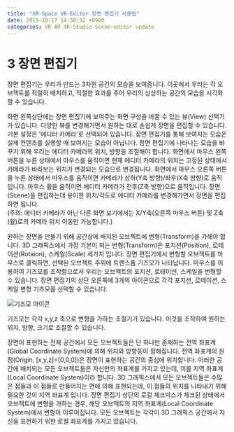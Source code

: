 ```yaml
---
title: "XR-Space VR-Editor 장면 편집기 사용법"
date: 2019-10-17 14:50:32 +0900
categories: VR AR XR-Studio Scene-editor update
---
```


# 3 장면 편집기 

장면 편집기는 우리가 만드는 3차원 공간의 모습을 보여줍니다. 
이곳에서 우리는 각 오브젝트를 적절히 배치하고, 적절한 효과를 주어 우리의 상상하는 공간의 모습을 시각화할 수 있습니다.

화면 왼쪽상단에는 장면 편집기에 보여주는 화면 구성을 바꿀 수 있는 뷰(View) 선택기가 있습니다.
다양한 뷰를 변경해가면서 원하는 대로 손쉽게 장면을 편집할 수 있습니다.
기본 설정은 '에디터 카메라'로 선택되어 있습니다. 장면 편집기를 통해 보여지는 모습은 실제 컨텐츠를 실행할 때 보여지는 모습이 아닙니다.
장면 편집기에 나타나는 모습을 바꾸기 위해 우리는 에디터 카메라의 위치, 방향을 조절해야 합니다.
화면에서 마우스 왼쪽 버튼을 누른 상태에서 마우스를 움직이면 현재 에디터 카메라의 위치는 고정된 상태에서 카메라가 바라보는 위치가 변경되는 모습으로 변경됩니다.
화면에서 마우스 오른쪽 버튼을 누른 상태에서 마우스를 움직이면 카메라가 상하(Y축 방향)/좌우(X축 방향)로 움직입니다.
마우스 휠을 움직이면 에디터 카메라가 전후(Z축 방향)으로 움직입니다. 
장면(Scene)을 편집하는데 용이한 위치/각도로 에디터 카메라를 변경해가면서 장면을 편집하면 됩니다.  
(주의: 에디터 카메라가 아닌 다른 화면 보기에서는 X/Y축(오른쪽 마우스 버튼) 및 Z축(휠)로의 카메라 위치 이동만 가능합니다.)

원하는 장면을 만들기 위해 공간상에 배치된 오브젝트에 변형(Transform)을 가해야 합니다.
3D 그래픽스에서 가장 기본이 되는 변형(Transform)은 포지션(Position), 로테이션(Rotaion), 스케일(Scale) 세가지 입니다.
장면 편집기에서 변형할 오브젝트를 마우스로 클릭하면, 선택된 오브젝트 주위에 트랜스폼 기즈모가 나타납니다. 
마우스를 이용하여 기즈모를 조작함으로서 우리는 오브젝트의 포지션, 로테이션, 스케일을 변형할 수 있습니다.
장면 편집기의 상단 오른쪽에 3개의 아이콘으로 각각 포지션, 로테이션, 스케일 변형 기즈모를 선택할 수 있습니다.

![기즈모 아이콘](https://xr-studio.github.io/resources/gizmos.png)

기즈모는 각각 x,y,z 축으로 변형을 가하는 조절기가 있습니다. 이것을 조작하여 원하는 위치, 방향, 크기로 조절할 수 있습니다. 

장면이 표현하는 전체 공간에서 모든 오브젝트들은 단 하나만 존재하는 전역 좌표계(Global Coordinate System)에 의해 위치와 방향등이 정해집니다.
전역 좌표계의 원점(Origin, [x,y,z]=[0,0,0])은 장면이 표현하는 공간의 중심에 위치합니다. 
이러한 공간에 배치되는 모든 오브젝트들은 자신만의 좌표계를 가지고 있는데, 이를 지역 좌표계(Local Coordinate System)이라 합니다.
3D 그래픽스에서 모든 오브젝트들은 수많은 점들과 이 점들로 만들어지는 면에 의해 표현되는데, 이 점들의 위치를 나타내기 위해 필요한 것이 지역 좌표계 입니다. 
장면 편집기 상단의 로컬 체크박스가 체크된 상태에서 오브젝트에 변형을 가하는 경우, 해당 오브젝트의 지역 좌표계(Local Coordinate System)에서 변형이 이루어집니다. 
모든 오브젝트는 각각이 3D 그래픽스 공간에서 자신을 표현하기 위한 로컬 좌표계를 가지고 있습니다. 
